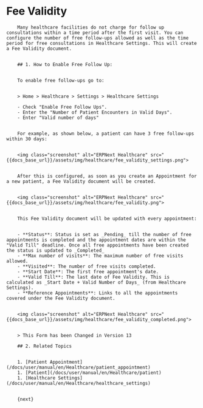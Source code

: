 # Fee Validity
		

		Many healthcare facilities do not charge for follow up consultations within a time period after the first visit. You can configure the number of free follow-ups allowed as well as the time period for free consultations in Healthcare Settings. This will create a Fee Validity document.
		

		## 1. How to Enable Free Follow Up:
		

		To enable free follow-ups go to:
		

		> Home > Healthcare > Settings > Healthcare Settings
		
		- Check "Enable Free Follow Ups".
		- Enter the "Number of Patient Encounters in Valid Days".
		- Enter "Valid number of days"
		

		For example, as shown below, a patient can have 3 free follow-ups within 30 days:
		

		<img class="screenshot" alt="ERPNext Healthcare" src="{{docs_base_url}}/assets/img/healthcare/fee_validity_settings.png">
		

		After this is configured, as soon as you create an Appointment for a new patient, a Fee Validity document will be created.
		

		<img class="screenshot" alt="ERPNext Healthcare" src="{{docs_base_url}}/assets/img/healthcare/fee_validity.png">
		

		This Fee Validity document will be updated with every appointment:
		

		- **Status**: Status is set as _Pending_ till the number of free appointments is completed and the appointment dates are within the "Valid Till" deadline. Once all free appointments have been created the status is updated to _Completed_
		- **Max number of visits**: The maximum number of free visits allowed.
		- **Visited**: The number of free visits completed.
		- **Start Date**: The first free appointment's date.
		- **Valid Till**: The last date of Fee Validity. This is calculated as _Start Date + Valid Number of Days_ (from Healthcare Settings).
		- **Reference Appointments**: Links to all the appointments covered under the Fee Validity document.
		

		<img class="screenshot" alt="ERPNext Healthcare" src="{{docs_base_url}}/assets/img/healthcare/fee_validity_completed.png">
		

		> This Form has been Changed in Version 13
		
		## 2. Related Topics
		

		1. [Patient Appointment](/docs/user/manual/en/Healthcare/patient_appointment)
		1. [Patient](/docs/user/manual/en/Healthcare/patient)
		1. [Healthcare Settings](/docs/user/manual/en/Healthcare/healthcare_settings)
		

		{next}
